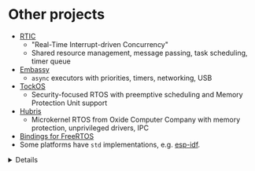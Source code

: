 # Other projects

- [RTIC](https://rtic.rs/)
  - "Real-Time Interrupt-driven Concurrency"
  - Shared resource management, message passing, task scheduling, timer queue
- [Embassy](https://embassy.dev/)
  - `async` executors with priorities, timers, networking, USB
- [TockOS](https://www.tockos.org/documentation/getting-started)
  - Security-focused RTOS with preemptive scheduling and Memory Protection Unit
    support
- [Hubris](https://hubris.oxide.computer/)
  - Microkernel RTOS from Oxide Computer Company with memory protection,
    unprivileged drivers, IPC
- [Bindings for FreeRTOS](https://github.com/lobaro/FreeRTOS-rust)
- Some platforms have `std` implementations, e.g.
  [esp-idf](https://esp-rs.github.io/book/overview/using-the-standard-library.html).

<details>

- RTIC can be considered either an RTOS or a concurrency framework.
  - It doesn't include any HALs.
  - It uses the Cortex-M NVIC (Nested Virtual Interrupt Controller) for
    scheduling rather than a proper kernel.
  - Cortex-M only.
- Google uses TockOS on the Haven microcontroller for Titan security keys.
- FreeRTOS is mostly written in C, but there are Rust bindings for writing
  applications.

</details>
